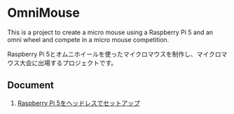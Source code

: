 # OmniMouse

This is a project to create a micro mouse using a Raspberry Pi 5 and an omni wheel and compete in a micro mouse competition.

Raspberry Pi 5とオムニホイールを使ったマイクロマウスを制作し、マイクロマウス大会に出場するプロジェクトです。

## Document

1. [Raspberry Pi 5をヘッドレスでセットアップ](docs/raspberry_pi_5_os_setup.md)

